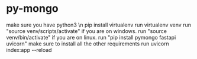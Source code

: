 # py-mongo

make sure you have python3 \n
pip install virtualenv
run virtualenv venv
run "source venv/scripts/activate" if you are on windows.
run "source venv/bin/activate" if you are on linux.
run "pip install pymongo fastapi uvicorn"
make sure to install all the other requirements
run uvicorn index:app --reload
